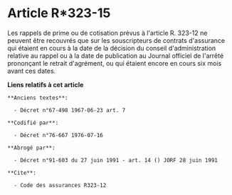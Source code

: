 # Article R*323-15

Les rappels de prime ou de cotisation prévus à l'article R. 323-12 ne peuvent être recouvrés que sur les souscripteurs de
contrats d'assurance qui étaient en cours à la date de la décision du conseil d'administration relative au rappel ou à la
date de publication au Journal officiel de l'arrêté prononçant le retrait d'agrément, ou qui étaient encore en cours six mois
avant ces dates.

**Liens relatifs à cet article**

	**Anciens textes**:

	  - Décret n°67-498 1967-06-23 art. 7

	**Codifié par**:

	  - Décret n°76-667 1976-07-16

	**Abrogé par**:

	  - Décret n°91-603 du 27 juin 1991 - art. 14 () JORF 28 juin 1991

	**Cite**:

	  - Code des assurances R323-12

